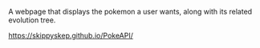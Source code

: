 A webpage that displays the pokemon a user wants, along with its related evolution tree.

https://skippyskep.github.io/PokeAPI/

